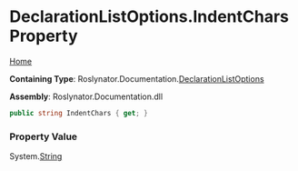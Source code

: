 <a name="_top"></a>

# DeclarationListOptions\.IndentChars Property

[Home](../../../../README.md#_top)

**Containing Type**: Roslynator\.Documentation\.[DeclarationListOptions](../README.md#_top)

**Assembly**: Roslynator\.Documentation\.dll

```csharp
public string IndentChars { get; }
```

### Property Value

System\.[String](https://docs.microsoft.com/en-us/dotnet/api/system.string)

